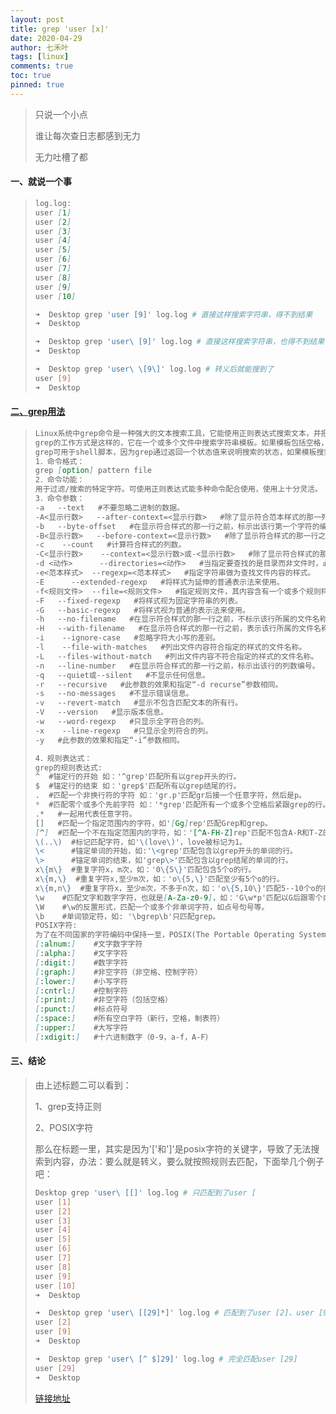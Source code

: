 ```yaml
---
layout: post
title: grep 'user [x]'
date: 2020-04-29
author: 七禾叶
tags: [linux]
comments: true
toc: true
pinned: true
---
```


> 只说一个小点
>
> 谁让每次查日志都感到无力
>
> 无力吐槽了都



#### 一、就说一个事

> ```markdown
> log.log:
> user [1]
> user [2]
> user [3]
> user [4]
> user [5]
> user [6]
> user [7]
> user [8]
> user [9]
> user [10]
> ```
>
> ```bash
> ➜  Desktop grep 'user [9]' log.log # 直接这样搜索字符串，得不到结果
> ➜  Desktop
> ```
>
> ```bash
> ➜  Desktop grep 'user\ [9]' log.log # 直接这样搜索字符串，也得不到结果
> ➜  Desktop
> ```
>
> ```bash
> ➜  Desktop grep 'user\ \[9\]' log.log # 转义后就能搜到了
> user [9]
> ➜  Desktop
> ```

#### [二、grep用法](<https://www.cnblogs.com/peida/archive/2012/12/17/2821195.html>)

> ```markdown
> Linux系统中grep命令是一种强大的文本搜索工具，它能使用正则表达式搜索文本，并把匹 配的行打印出来。grep全称是Global Regular Expression Print，表示全局正则表达式版本，它的使用权限是所有用户。
> grep的工作方式是这样的，它在一个或多个文件中搜索字符串模板。如果模板包括空格，则必须被引用，模板后的所有字符串被看作文件名。搜索的结果被送到标准输出，不影响原文件内容。
> grep可用于shell脚本，因为grep通过返回一个状态值来说明搜索的状态，如果模板搜索成功，则返回0，如果搜索不成功，则返回1，如果搜索的文件不存在，则返回2。我们利用这些返回值就可进行一些自动化的文本处理工作。
> 1．命令格式：
> grep [option] pattern file
> 2．命令功能：
> 用于过滤/搜索的特定字符。可使用正则表达式能多种命令配合使用，使用上十分灵活。
> 3．命令参数：
> -a   --text   #不要忽略二进制的数据。   
> -A<显示行数>   --after-context=<显示行数>   #除了显示符合范本样式的那一列之外，并显示该行之后的内容。   
> -b   --byte-offset   #在显示符合样式的那一行之前，标示出该行第一个字符的编号。   
> -B<显示行数>   --before-context=<显示行数>   #除了显示符合样式的那一行之外，并显示该行之前的内容。   
> -c    --count   #计算符合样式的列数。   
> -C<显示行数>    --context=<显示行数>或-<显示行数>   #除了显示符合样式的那一行之外，并显示该行之前后的内容。   
> -d <动作>      --directories=<动作>   #当指定要查找的是目录而非文件时，必须使用这项参数，否则grep指令将回报信息并停止动作。   
> -e<范本样式>  --regexp=<范本样式>   #指定字符串做为查找文件内容的样式。   
> -E      --extended-regexp   #将样式为延伸的普通表示法来使用。   
> -f<规则文件>  --file=<规则文件>   #指定规则文件，其内容含有一个或多个规则样式，让grep查找符合规则条件的文件内容，格式为每行一个规则样式。   
> -F   --fixed-regexp   #将样式视为固定字符串的列表。   
> -G   --basic-regexp   #将样式视为普通的表示法来使用。   
> -h   --no-filename   #在显示符合样式的那一行之前，不标示该行所属的文件名称。   
> -H   --with-filename   #在显示符合样式的那一行之前，表示该行所属的文件名称。   
> -i    --ignore-case   #忽略字符大小写的差别。   
> -l    --file-with-matches   #列出文件内容符合指定的样式的文件名称。   
> -L   --files-without-match   #列出文件内容不符合指定的样式的文件名称。   
> -n   --line-number   #在显示符合样式的那一行之前，标示出该行的列数编号。   
> -q   --quiet或--silent   #不显示任何信息。   
> -r   --recursive   #此参数的效果和指定“-d recurse”参数相同。   
> -s   --no-messages   #不显示错误信息。   
> -v   --revert-match   #显示不包含匹配文本的所有行。   
> -V   --version   #显示版本信息。   
> -w   --word-regexp   #只显示全字符合的列。   
> -x    --line-regexp   #只显示全列符合的列。   
> -y   #此参数的效果和指定“-i”参数相同。
> 
> 4．规则表达式：
> grep的规则表达式:
> ^  #锚定行的开始 如：'^grep'匹配所有以grep开头的行。    
> $  #锚定行的结束 如：'grep$'匹配所有以grep结尾的行。    
> .  #匹配一个非换行符的字符 如：'gr.p'匹配gr后接一个任意字符，然后是p。    
> *  #匹配零个或多个先前字符 如：'*grep'匹配所有一个或多个空格后紧跟grep的行。    
> .*   #一起用代表任意字符。   
> []   #匹配一个指定范围内的字符，如'[Gg]rep'匹配Grep和grep。 
> [^]  #匹配一个不在指定范围内的字符，如：'[^A-FH-Z]rep'匹配不包含A-R和T-Z的一个字母开头，紧跟rep的行。    
> \(..\)  #标记匹配字符，如'\(love\)'，love被标记为1。    
> \<      #锚定单词的开始，如:'\<grep'匹配包含以grep开头的单词的行。    
> \>      #锚定单词的结束，如'grep\>'匹配包含以grep结尾的单词的行。    
> x\{m\}  #重复字符x，m次，如：'0\{5\}'匹配包含5个o的行。    
> x\{m,\}  #重复字符x,至少m次，如：'o\{5,\}'匹配至少有5个o的行。    
> x\{m,n\}  #重复字符x，至少m次，不多于n次，如：'o\{5,10\}'匹配5--10个o的行。   
> \w    #匹配文字和数字字符，也就是[A-Za-z0-9]，如：'G\w*p'匹配以G后跟零个或多个文字或数字字符，然后是p。   
> \W    #\w的反置形式，匹配一个或多个非单词字符，如点号句号等。   
> \b    #单词锁定符，如: '\bgrep\b'只匹配grep。  
> POSIX字符:
> 为了在不同国家的字符编码中保持一至，POSIX(The Portable Operating System Interface)增加了特殊的字符类，如[:alnum:]是[A-Za-z0-9]的另一个写法。要把它们放到[]号内才能成为正则表达式，如[A- Za-z0-9]或[[:alnum:]]。在linux下的grep除fgrep外，都支持POSIX的字符类。
> [:alnum:]    #文字数字字符   
> [:alpha:]    #文字字符   
> [:digit:]    #数字字符   
> [:graph:]    #非空字符（非空格、控制字符）   
> [:lower:]    #小写字符   
> [:cntrl:]    #控制字符   
> [:print:]    #非空字符（包括空格）   
> [:punct:]    #标点符号   
> [:space:]    #所有空白字符（新行，空格，制表符）   
> [:upper:]    #大写字符   
> [:xdigit:]   #十六进制数字（0-9，a-f，A-F）  
> ```
>

#### 三、结论

> 由上述标题二可以看到：
>
> 1、grep支持正则  
>
> 2、POSIX字符
>
> 那么在标题一里，其实是因为'['和']'是posix字符的关键字，导致了无法搜索到内容，办法：要么就是转义，要么就按照规则去匹配，下面举几个例子吧：
>
> ```bash
> Desktop grep 'user\ [[]' log.log # 只匹配到了user [
> user [1]
> user [2]
> user [3]
> user [4]
> user [5]
> user [6]
> user [7]
> user [8]
> user [9]
> user [10]
> ➜  Desktop
> ```
>
> ```bash
> ➜  Desktop grep 'user\ [[29]*]' log.log # 匹配到了user [2]、user [9]
> user [2] 
> user [9]
> ➜  Desktop
> ```
>
> ```bash
> ➜  Desktop grep 'user\ [^ $]29]' log.log # 完全匹配user [29]
> user [29]
> ➜  Desktop
> ```
>
> [链接地址](https://pubs.opengroup.org/onlinepubs/009696899/basedefs/xbd_chap09.html#tag_09_03_05)
